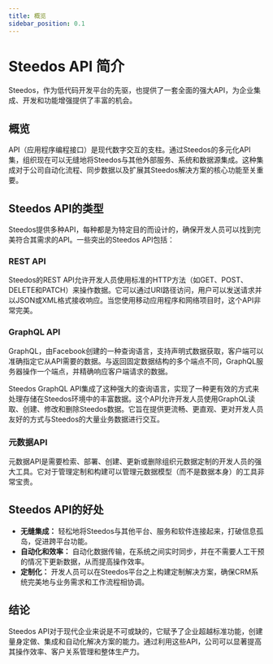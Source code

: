 ```yaml
---
title: 概览
sidebar_position: 0.1
---
```


# Steedos API 简介

Steedos，作为低代码开发平台的先驱，也提供了一套全面的强大API，为企业集成、开发和功能增强提供了丰富的机会。

## 概览

API（应用程序编程接口）是现代数字交互的支柱。通过Steedos的多元化API集，组织现在可以无缝地将Steedos与其他外部服务、系统和数据源集成。这种集成对于公司自动化流程、同步数据以及扩展其Steedos解决方案的核心功能至关重要。

## Steedos API的类型

Steedos提供多种API，每种都是为特定目的而设计的，确保开发人员可以找到完美符合其需求的API。一些突出的Steedos API包括：

### REST API

Steedos的REST API允许开发人员使用标准的HTTP方法（如GET、POST、DELETE和PATCH）来操作数据。它可以通过URI路径访问，用户可以发送请求并以JSON或XML格式接收响应。当您使用移动应用程序和网络项目时，这个API非常完美。

### GraphQL API

GraphQL，由Facebook创建的一种查询语言，支持声明式数据获取，客户端可以准确指定它从API需要的数据。与返回固定数据结构的多个端点不同，GraphQL服务器操作一个端点，并精确响应客户端请求的数据。

Steedos GraphQL API集成了这种强大的查询语言，实现了一种更有效的方式来处理存储在Steedos环境中的丰富数据。这个API允许开发人员使用GraphQL读取、创建、修改和删除Steedos数据。它旨在提供更流畅、更直观、更对开发人员友好的方式与Steedos的大量业务数据进行交互。

### 元数据API

元数据API是需要检索、部署、创建、更新或删除组织元数据定制的开发人员的强大工具。它对于管理定制和构建可以管理元数据模型（而不是数据本身）的工具非常宝贵。

## Steedos API的好处

- **无缝集成：** 轻松地将Steedos与其他平台、服务和软件连接起来，打破信息孤岛，促进跨平台功能。
- **自动化和效率：** 自动化数据传输，在系统之间实时同步，并在不需要人工干预的情况下更新数据，从而提高操作效率。
- **定制化：** 开发人员可以在Steedos平台之上构建定制解决方案，确保CRM系统完美地与业务需求和工作流程相协调。

## 结论

Steedos API对于现代企业来说是不可或缺的，它赋予了企业超越标准功能，创建量身定做、集成和自动化解决方案的能力。通过利用这些API，公司可以显著提高其操作效率、客户关系管理和整体生产力。
